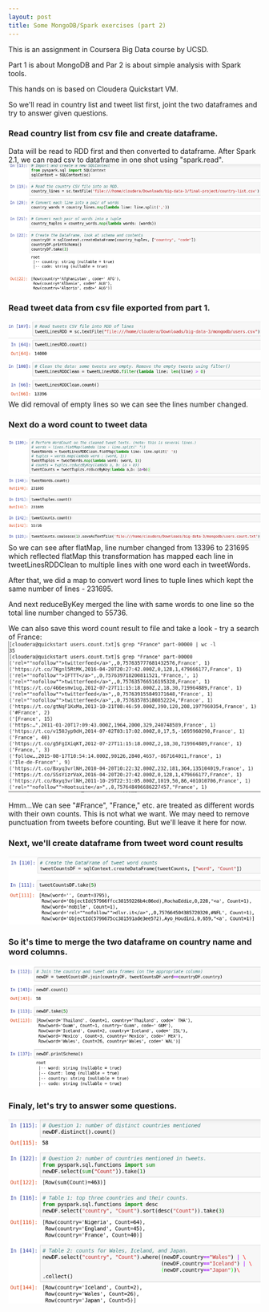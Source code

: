 ```yaml
---
layout: post
title: Some MongoDB/Spark exercises (part 2)
---
```

This is an assignment in Coursera Big Data course by UCSD.

Part 1 is about MongoDB and Par 2 is about simple analysis with Spark tools.

This hands on is based on Cloudera Quickstart VM.

So we'll read in country list and tweet list first, joint the two dataframes and try to answer given questions.

### Read country list from csv file and create dataframe.  
Data will be read to RDD first and then converted to dataframe. After Spark 2.1, we can read csv to dataframe in one shot using "spark.read".  
![country-list](/images/ucsd-mongodb/country-list.png)

### Read tweet data from csv file exported from part 1.
![tweet-list](/images/ucsd-mongodb/tweet-list.png)
We did removal of empty lines so we can see the lines number changed.  

### Next do a word count to tweet data
![tweet-map](/images/ucsd-mongodb/tweet-map.png)
So we can see after flatMap, line number changed from 13396 to 231695 which reflected flatMap this transformation has mapped each line in tweetLinesRDDClean to multiple lines with one word each in tweetWords. 

After that, we did a map to convert word lines to tuple lines which kept the same number of lines - 231695. 

And next reduceByKey merged the line with same words to one line so the total line number changed to 55736.  

We can also save this word count result to file and take a look - try a search of France:  
![France](/images/ucsd-mongodb/France.png)  

Hmm...We can see "#France", "France," etc. are treated as different words with their own counts. This is not what we want. We may need to remove punctuation from tweets before counting. But we'll leave it here for now.   

### Next, we'll create dataframe from tweet word count results
![tweet-df](/images/ucsd-mongodb/tweet-df.png)


### So it's time to merge the two dataframe on country name and word columns.
![merge-df](/images/ucsd-mongodb/merge-df.png)

### Finaly, let's try to answer some questions.
![questions](/images/ucsd-mongodb/questions.png)  

